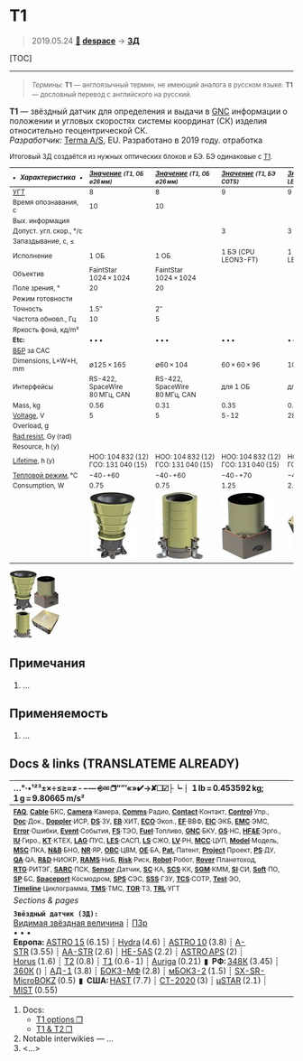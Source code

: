 # T1
> 2019.05.24 **[🚀](../index/index.md) [despace](index.md)** → **[ЗД](sensor.md)**

[TOC]

---

> <small>*Термины:* **T1** — англоязычный термин, не имеющий аналога в русском языке. **T1** — дословный перевод с английского на русский.</small>

**T1** — звёздный датчик для определения и выдачи в [GNC](gnc.md) информации о положении и угловых скоростях системы координат (СК) изделия относительно геоцентрической СК.  
*Разработчик:* [Terma A/S](zz_terma.md), EU. Разработано в 2019 году. отработка

<small>

Итоговый ЗД создаётся из нужных оптических блоков и БЭ. БЭ одинаковые с [T1](t1.md).

|*•    Характеристика    •*|*[Значение](si.md) <small>(T1, ОБ ∅26 мм)</small>*|*[Значение](si.md) <small>(T1, ОБ ∅26 мм)</small>*|*[Значение](si.md) <small>(T1, БЭ COTS)</small>*|*[Значение](si.md) <small>(T1, БЭ LEON3FT)</small>*|
|:--|:--|:--|:--|:--|
|[УГТ](trl.md)| 8  | 8  | 9  | 9  |
|Время опознавания, с| 10  | 10  |   |   |
|Вых. информация|   |   |   |   |
|Допуст. угл. скор., °/с|   |   | 3  | 3  |
|Запаздывание, с, ≤|   |   |   |   |
|Исполнение| 1 ОБ  | 1 ОБ  | 1 БЭ (CPU LEON3-FT)  | 1 БЭ (CPU LEON3-FT)  |
|Объектив| FaintStar 1024 × 1024  | FaintStar 1024 × 1024  |   |   |
|Поле зрения, °| 20  | 20  |   |   |
|Режим готовности|   |   |   |   |
|Точность| 1.5″  | 2″  |   |   |
|Частота обновл., Гц| 10  | 5  |   |   |
|Яркость фона, кд/m²|   |   |   |   |
|**Etc:**|• • •|• • •|• • •|• • •|
|[ВБР](rams.md) за САС|   |   |   |   |
|Dimensions, L×W×H, mm| ∅125 × 165  | ∅60 × 104  | 60 × 60 × 96  | 100 × 100 × 40  |
|Интерфейсы| RS-422, SpaceWire 80 МГц, CAN  | RS-422, SpaceWire 80 МГц, CAN  | для 1 ОБ  | для 2 ОБ  |
|Mass, kg| 0.56  | 0.31  | 0.35  | 0.45  |
|[Voltage](voltage.md), V| 5  | 5  | 5 ‑ 12  | 28 (20 ‑ 36)  |
|Overload, g|   |   |   |   |
|[Rad.resist](ion_rad.md), Gy (rad)|   |   |   |   |
|Resource, h (y)|   |   |   |   |
|[Lifetime](lifetime.md), h (y)| НОО: 104 832 (12)<br> ГСО: 131 040 (15)  | НОО: 104 832 (12)<br> ГСО: 131 040 (15)  | НОО: 104 832 (12)<br> ГСО: 131 040 (15)  | НОО: 104 832 (12)<br> ГСО: 131 040 (15)  |
|[Тепловой режим](tcs.md), ℃| −40 ‑ +60  | −40 ‑ +60  | −40 ‑ +70  | −40 ‑ +70  |
|Consumption, W| 0.75  | 0.75  | 1.25  | 2.5  |
|| ![](f/sensor/t/t1_pic_optics26.jpg) | ![](f/sensor/t/t1_pic_optics18.jpg) | ![](f/sensor/t/t1_pic_dp_cots.jpg) | ![](f/sensor/t/t1_pic_dp_leon3ft.jpg) |

[![](f/sensor/t/t1_pic1_thumb.jpg)](f/sensor/t/t1_pic1.jpg)

</small>



<p style="page-break-after:always"> </p>

## Примечания
   1. …



## Применяемость
   1. …



<p style="page-break-after:always"> </p>

## Docs & links (TRANSLATEME ALREADY)
|…°·•¹²³±×÷≤≥≈≠ ‑ −— ⎆✉ ❐“”’«»✔→✘☐☑├┕┆ 1 lb = 0.453592 kg; 1 g = 9.80665 m/s²|
|:--|
|<small>**[FAQ](faq.md)**, **[Cable](cable.md)**·БКС, **[Camera](camera.md)**·Камера, **[Comms](comms.md)**·Радио, **[Contact](contact.md)**·Контакт, **[Control](control.md)**·Упр., **[Doc](doc.md)**·Док., **[Doppler](doppler.md)**·ИСР, **[DS](ds.md)**·ЗУ, **[EB](eb.md)**·ХИТ, **[ECO](ecology.md)**·Экол., **[EF](ef.md)**·ВВФ, **[ElC](elc.md)**·ЭКБ, **[EMC](emc.md)**·ЭМС, **[Error](error.md)**·Ошибки, **[Event](event.md)**·События, **[FS](fs.md)**·ТЭО, **[Fuel](fuel.md)**·Топливо, **[GNC](gnc.md)**·БКУ, **[GS](scs.md)**·НС, **[HF&E](hfe.md)**·Эрго., **[IU](iu.md)**·Гиро., **[KT](kt.md)**·КТЕХ, **[LAG](lag.md)**·ПУC, **[LES](les.md)**·САСП, **[LS](ls.md)**·СЖО, **[LV](lv.md)**·РН, **[MCC](mcc.md)**·ЦУП, **[Model](model.md)**·Модель, **[MSC](sc.md)**·ПКА, **[N&B](nnb.md)**·БНО, **[NR](nr.md)**·ЯР, **[OBC](obc.md)**·ЦВМ, **[OE](oe.md)**·БА, **[Pat.](патент.md)**·Патент, **[Project](project.md)**·Проект, **[PS](ps.md)**·ДУ, **[QA](quality.md)**·QA, **[R&D](rnd.md)**·НИОКР, **[RAMS](rams.md)**·НиБ, **[Risk](risk.md)**·Риск, **[Robot](robotics.md)**·Робот, **[Rover](rover.md)**·Планетоход, **[RTG](rtg.md)**·РИТЭГ, **[SARC](sarc.md)**·ПСК, **[Sensor](sensor.md)**·Датчик, **[SC](sc.md)**·КА, **[SCS](scs.md)**·КК, **[SGM](sgm.md)**·КММ, **[SI](si.md)**·СИ, **[Soft](soft.md)**·ПО, **[SP](sp.md)**·БС, **[Spaceport](spaceport.md)**·Космодром, **[SPS](sps.md)**·СЭС, **[SSS](sss.md)**·ГЗУ, **[TCS](tcs.md)**·СОТР, **[Test](test.md)**·ЭО, **[Timeline](timeline.md)**·Циклограмма, **[TMS](tms.md)**·ТМС, **[TOR](tor.md)**·ТЗ, **[TRL](trl.md)**·УГТ</small>|
|*Sections & pages*|
|**`Звёздный датчик (ЗД):`**<br> [Видимая звёздная величина](app_mag.md) ┊ [ПЗр](fov.md)<br>• • •<br> **Европа:** [ASTRO 15](astro_15.md) (6.15) ┊ [Hydra](hydra.md) (4.6) ┊ [ASTRO 10](astro_10.md) (3.8) ┊ [A-STR](a_str.md) (3.55) ┊ [AA-STR](aa_str.md) (2.6) ┊ [HE-5AS](he_5as.md) (2.2) ┊ [ASTRO APS](astro_aps.md) (2) ┊ [Horus](horus.md) (1.6) ┊ [T2](t2.md) (0.8) ┊ [T1](t1.md) (0.6 ‑ 1) ┊ [Auriga](auriga.md) (0.21)  ▮  **РФ:** [348К](348k.md) (3.45) ┊ [360К](360k.md) () ┊ [АД-1](ad_1.md) (3.8) ┊ [БОКЗ-МФ](bokz_mf.md) (2.8) ┊ [мБОКЗ-2](мбокз_2.md) (1.5) ┊ [SX-SR-MicroBOKZ](sx_sr_microbokz.md) (0.5)  ▮  **США:** [HAST](hast.md) (7.7) ┊ [CT-2020](ct_2020.md) (3) ┊ [µSTAR](mustar.md) (2.1) ┊ [MIST](mist.md) (0.55) |

   1. Docs:
      - [T1 options ❐](f/sensor/t/t1_two_pager_space_t1_star_tracker_options_a4.pdf)
      - [T1 & T2 ❐](f/sensor/t/t1_t2_star_tracker_rev2.pdf)
   1. Notable interwikies — …
   1. <…>
